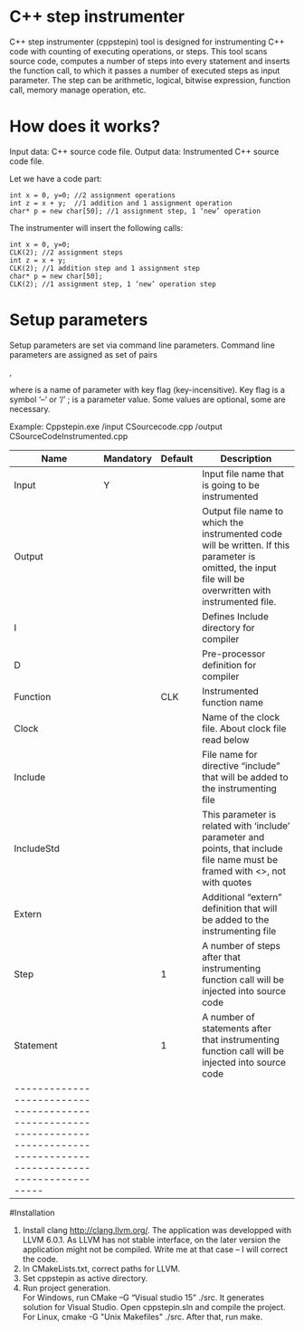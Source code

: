 # C++ step instrumenter

C++ step instrumenter (cppstepin) tool is designed for instrumenting C++ code with counting of executing operations, or steps. This tool scans source code, computes a number of steps into every statement and inserts the function call, to which it passes a number of executed steps as input parameter. The step can be arithmetic, logical, bitwise expression, function call, memory manage operation, etc. 

# How does it works?

Input data: C++ source code file. 
Output data: Instrumented C++ source code file.

Let we have a code part:

```
int x = 0, y=0; //2 assignment operations
int z = x + y;  //1 addition and 1 assignment operation
char* p = new char[50]; //1 assignment step, 1 ‘new’ operation 
```

The instrumenter will insert the following calls:

```
int x = 0, y=0; 
CLK(2); //2 assignment steps
int z = x + y;  
CLK(2); //1 addition step and 1 assignment step
char* p = new char[50]; 
CLK(2); //1 assignment step, 1 ‘new’ operation step
```

# Setup parameters

Setup parameters are set via command line parameters. Command line parameters are assigned as set of pairs

<Key> <Value>,                 

where <key> is a name of parameter with key flag (key-incensitive). Key flag is a symbol ‘–‘  or ‘/’ ;
<Value> is a parameter value. Some values are optional, some are necessary.

Example:
Cppstepin.exe /input CSourcecode.cpp /output CSourceCodeInstrumented.cpp

| Name     | Mandatory | Default |Description |
|----------|-----------| ------- |-----------------------------------------------------------------------------------------|
| Input    |     Y     |         | Input file name that is going to be instrumented                                        |
| Output   |           |         | Output file name to which the instrumented code will be written. If this parameter is omitted, the input file will be overwritten with instrumented file.                          |
| I        |           |         | Defines Include directory for compiler                                                  |
| D        |           |         | Pre-processor definition for compiler                                                   |
| Function |           | CLK     | Instrumented function name                                                              |
| Clock    |           |         | Name of the clock file. About clock file read below                                     |
| Include  |           |         | File name for directive “include” that will be added to the instrumenting file          |
| IncludeStd|          |         | This parameter is related with ‘include’ parameter and points, that include file name must be framed with <>, not with quotes|
| Extern   |           |         | Additional “extern” definition that will be added to the instrumenting file             |
| Step     |           | 1       | A number of steps after that instrumenting function call will be injected into source code|
|Statement |           | 1       | A number of statements after that instrumenting function call will be injected into source code|
|--------------------------------------------------------------------------------------------------------------------------|

#Installation

1.	Install clang  http://clang.llvm.org/. 
The application was developped with LLVM 6.0.1. As LLVM has not stable interface, on the later version the application might not be compiled. Write me at that case – I will correct the code.
2.	In CMakeLists.txt, correct paths for LLVM.
3.	Set cppstepin as active directory.
4.	Run project generation.  
For Windows, run CMake –G “Visual studio 15” ./src. It generates solution for Visual Studio. Open cppstepin.sln and compile the project.
For Linux, cmake -G "Unix Makefiles" ./src. After that, run make.




